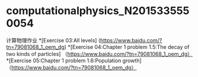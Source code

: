 # computationalphysics_N2015335550054
计算物理作业
*[Exercise 03:All levels] (https://www.baidu.com/?tn=79081068_1_oem_dg)
*[Exercise 04:Chapter 1 problem 1.5:The decay of two kinds of particles] （https://www.baidu.com/?tn=79081068_1_oem_dg）
*[Exercise 05:Chapter 1 problem 1.6:Population growth] （https://www.baidu.com/?tn=79081068_1_oem_dg）
